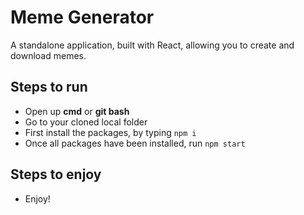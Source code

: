 # Meme Generator
A standalone application, built with React, allowing you to create and download memes.

## Steps to run
- Open up **cmd** or **git bash**
- Go to your cloned local folder
- First install the packages, by typing `npm i`
- Once all packages have been installed, run `npm start`

## Steps to enjoy
- Enjoy!
